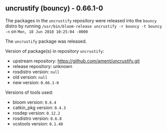 ## uncrustify (bouncy) - 0.66.1-0

The packages in the `uncrustify` repository were released into the `bouncy` distro by running `/usr/bin/bloom-release uncrustify -r bouncy -t bouncy -n` on `Mon, 18 Jun 2018 10:25:04 -0000`

The `uncrustify` package was released.

Version of package(s) in repository `uncrustify`:

- upstream repository: https://github.com/ament/uncrustify.git
- release repository: unknown
- rosdistro version: `null`
- old version: `null`
- new version: `0.66.1-0`

Versions of tools used:

- bloom version: `0.6.4`
- catkin_pkg version: `0.4.3`
- rosdep version: `0.12.2`
- rosdistro version: `0.6.8`
- vcstools version: `0.1.40`


